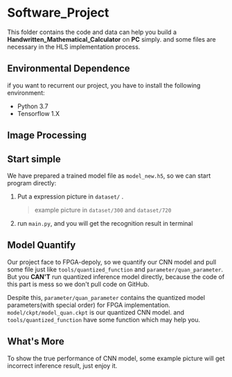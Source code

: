 # Software_Project
This folder contains the code and data can help you build a **Handwritten_Mathematical_Calculator** on **PC** simply. and some files are necessary in the HLS implementation process.

## Environmental Dependence
if you want to recurrent our project, you have to install the following environment:

- Python 3.7
- Tensorflow 1.X

## Image Processing

## Start simple
We have prepared a trained model file as `model_new.h5`, so we can start program directly:

1. Put a expression picture in `dataset/` .
   > example picture in `dataset/300` and  `dataset/720`

2. run `main.py`, and you will get the recognition result in terminal

## Model Quantify
Our project face to FPGA-depoly, so we quantify our CNN model and pull some file just like `tools/quantized_function` and `parameter/quan_parameter`. But you **CAN'T** run quantized inference model directly, because the code of this part is mess so we don't pull code on GitHub.

Despite this,  `parameter/quan_parameter` contains the quantized model parameters(with special order) for FPGA implementation. `model/ckpt/model_quan.ckpt` is our quantized CNN model. and `tools/quantized_function` have some function which may help you.

## What's More
To show the true performance of CNN model, some example picture will get incorrect inference result, just enjoy it.

